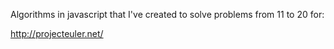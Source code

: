 Algorithms in javascript that I've created to solve problems from 11 to 20 for:

http://projecteuler.net/
